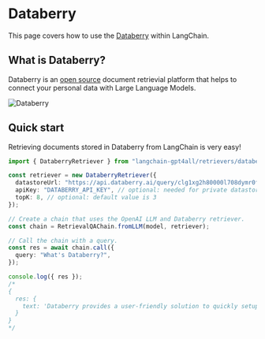 # Databerry

This page covers how to use the [Databerry](https://databerry.ai) within LangChain.

## What is Databerry?

Databerry is an [open source](https://github.com/gmpetrov/databerry) document retrievial platform that helps to connect your personal data with Large Language Models.

![Databerry](/img/DataberryDashboard.png)

## Quick start

Retrieving documents stored in Databerry from LangChain is very easy!

```typescript
import { DataberryRetriever } from "langchain-gpt4all/retrievers/databerry";

const retriever = new DataberryRetriever({
  datastoreUrl: "https://api.databerry.ai/query/clg1xg2h80000l708dymr0fxc",
  apiKey: "DATABERRY_API_KEY", // optional: needed for private datastores
  topK: 8, // optional: default value is 3
});

// Create a chain that uses the OpenAI LLM and Databerry retriever.
const chain = RetrievalQAChain.fromLLM(model, retriever);

// Call the chain with a query.
const res = await chain.call({
  query: "What's Databerry?",
});

console.log({ res });
/*
{
  res: {
    text: 'Databerry provides a user-friendly solution to quickly setup a semantic search system over your personal data without any technical knowledge.'
  }
}
*/
```

